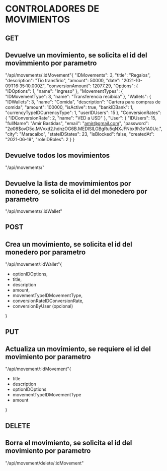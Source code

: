 # CONTROLADORES DE MOVIMIENTOS

## GET

## Devuelve un movimiento, se solicita el id del movimmiento por parametro
"/api/movements/:idMovement"{
    "IDMovements": 3,
    "title": "Regalos",
    "description": "Tio transfirio",
    "amount": 50000,
    "date": "2021-10-09T16:35:10.000Z",
    "conversionAmount": 12077.29,
    "Options": {
        "IDOptions": 1,
        "name": "Ingreso"
    },
    "MovementTypes": {
        "IDMovementType": 3,
        "name": "Transferencia recibida"
    },
    "Wallets": {
        "IDWallets": 3,
        "name": "Comida",
        "description": "Cartera para compras de comida",
        "amount": 100000,
        "isActive": true,
        "bankIDBank": 1,
        "currencyTypeIDCurrencyType": 1,
        "userIDUsers": 15
    },
    "ConversionRates": {
        "IDConversionRate": 2,
        "name": "VED a USD"
    },
    "User": {
        "IDUsers": 15,
        "fullName": "Amir Bastidas",
        "email": "amir@gmail.com",
        "password": "$2a$08$ovD5o.MVvxd2.hdnzOG6B.MEDlSlLGBgRu5qNXJFNbx9h3e1A0Uc.",
        "city": "Maracaibo",
        "stateIDStates": 23,
        "isBlocked": false,
        "createdAt": "2021-06-19",
        "roleIDRoles": 2
    }
}
## Devuelve todos los movimientos
"/api/movements/"

## Devuelve la lista de movimimientos por monedero, se solicita el id del monedero por parametro
"/api/movements/:idWallet"

## POST

## Crea un movimiento, se solicita el id del monedero por parametro
"/api/movement/:idWallet"{
- optionIDOptions,
- title,
- description
- amount,
- movementTypeIDMovementType,
- conversionRateIDConversionRate,
- conversionByUser (opcional)

}


## PUT

## Actualiza un movimiento, se requiere el id del movimiento por parametro

"/api/movement/:idMovement"{
- title
- description
- optionIDOptions
- movementTypeIDMovementType
- amount

}
## DELETE

## Borra el movimiento, se solicita el id del movimiento por parametro
"/api/movement/delete/:idMovement"
